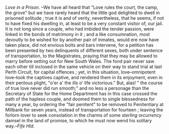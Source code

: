 *Love in a Prison.* –We have all heard that "Love rules the court, the camp, the grove" but we have rarely heard that the little god delighted to dwell in prisoned solitude ; true it is and of verity, nevertheless, that he seems, if not to have fixed his dwelling in, at least to be a very constant visitor of, our jail. It is not long since a couple, who had imbided the tender passion, were linked in the bonds of matrimony in it ; and a like consumnation, most devoutly to be wished for by another pair of inmates, would ere now have taken place, did not envious bolts and bars intervene, for a petition has been presented by two delinquents of different sexes, both under sentence of transportation, to the Magistrates, praying that they may be allowed to marry before setting out for New South Wales. The fond pair never saw each other till inclosed in the same vehicle on their way to stand trial at last Perth Circuit, for capital offences ; yet, in this situation, love–omnipotent love–took the captives captive, and rendered them in its enjoyment, even in their perilous plight, "o'er a' the ills o' life victorious." But, alas! " the course of true love never did run smooth;" and no less a personage than the Secretary of State for the Home Department has in this case crossed the path of the hapless couple, and doomed them to single blessedness for many a year, by ordering the "fair penitent" to be removed to Penitentiary at Millbank for seven years, instead of transportation for fourteen ; leaving the forlorn lover to seek consolation in the charms of some *sterling*  or*currency*  damsel in the land of promise, to which he must now wend his solitary way.–*Fife Hld.*